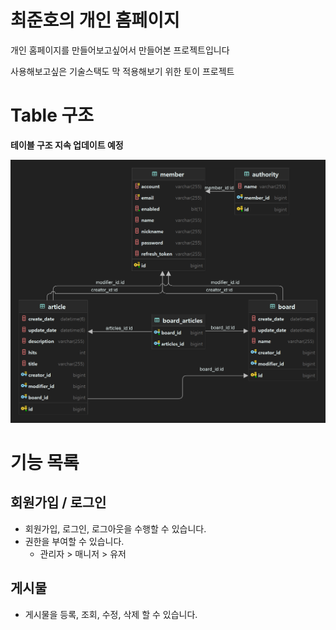 # 최준호의 개인 홈페이지

개인 홈페이지를 만들어보고싶어서 만들어본 프로젝트입니다

사용해보고싶은 기술스택도 막 적용해보기 위한 토이 프로젝트

# Table 구조

**테이블 구조 지속 업데이트 예정**

![img.png](image/homepage.png)

# 기능 목록

## 회원가입 / 로그인

- 회원가입, 로그인, 로그아웃을 수행할 수 있습니다.
- 권한을 부여할 수 있습니다.
    - 관리자 > 매니저 > 유저

## 게시물

- 게시물을 등록, 조회, 수정, 삭제 할 수 있습니다.

